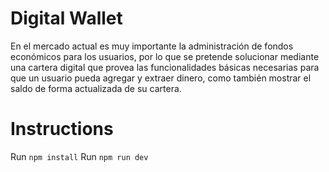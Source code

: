 # Digital Wallet

En el mercado actual es muy importante la administración de fondos económicos para los usuarios, por lo que se pretende solucionar mediante una cartera digital que provea las funcionalidades básicas necesarias para que un usuario pueda agregar y extraer dinero, como también mostrar el saldo de forma actualizada de su cartera.

# Instructions
Run `npm install`
Run `npm run dev`